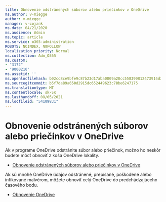```yaml
---
title: Obnovenie odstránených súborov alebo priečinkov v OneDrive
ms.author: v-miegge
author: v-miegge
manager: v-cojank
ms.date: 04/21/2020
ms.audience: Admin
ms.topic: article
ms.service: o365-administration
ROBOTS: NOINDEX, NOFOLLOW
localization_priority: Normal
ms.collection: Adm_O365
ms.custom:
- "3172"
- "9000210"
ms.assetid: ''
ms.openlocfilehash: b02cc8ce9bfe9c87b23d17aba0809a28cc558390812473914d378d60ea30a660
ms.sourcegitcommit: b5f7da89a650d2915dc652449623c78be6247175
ms.translationtype: MT
ms.contentlocale: sk-SK
ms.lasthandoff: 08/05/2021
ms.locfileid: "54109831"
---
```

# <a name="restore-deleted-files-or-folders-in-onedrive"></a>Obnovenie odstránených súborov alebo priečinkov v OneDrive

Ak v programe OneDrive odstránite súbor alebo priečinok, možno ho neskôr budete môcť obnoviť z koša OneDrive lokality.

* [Obnovenie odstránených súborov alebo priečinkov v OneDrive](https://support.office.com/article/restore-deleted-files-or-folders-in-onedrive-949ada80-0026-4db3-a953-c99083e6a84f)

Ak sú mnohé OneDrive údajov odstránené, prepísané, poškodené alebo infikované malvérom, môžete obnoviť celý OneDrive do predchádzajúceho časového bodu.

* [Obnovenie OneDrive](https://support.office.com/article/Restore-your-OneDrive-fa231298-759d-41cf-bcd0-25ac53eb8a15)
